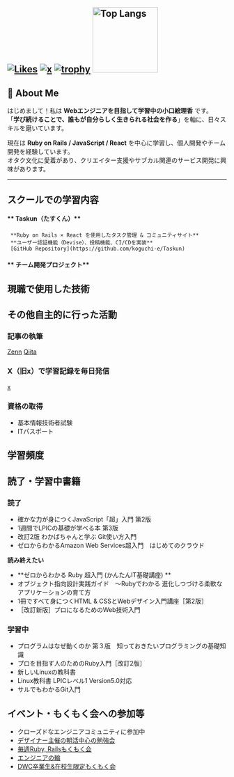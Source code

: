 [![Likes](https://badgen.org/img/zenn/eliri/likes?style=plastic)](https://zenn.dev/eliri)
[![x](https://img.shields.io/badge/--FFFFFF?style=social&logo=x&label=Follow%20___eliri)](https://x.com/___eliri)
[![trophy](https://github-profile-trophy.vercel.app/?username=ryo-ma)](https://github.com/koguchi-e/github-profile-trophy)
<img alt="Top Langs" height="150px" src="https://github-readme-stats.vercel.app/api/top-langs/?username=koguchi-e&layout=compact&count_private=true&show_icons=true&theme=tokyonight" />
---

## **👋 About Me**  
はじめまして！私は **Webエンジニアを目指して学習中の小口絵理香** です。  
「**学び続けることで、誰もが自分らしく生きられる社会を作る**」を軸に、日々スキルを磨いています。  

現在は **Ruby on Rails / JavaScript / React** を中心に学習し、個人開発やチーム開発を経験しています。  
オタク文化に愛着があり、クリエイター支援やサブカル関連のサービス開発に興味があります。  

---

## スクールでの学習内容


#### ** Taskun（たすくん）**  
     **Ruby on Rails × React を使用したタスク管理 & コミュニティサイト**  
     **ユーザー認証機能（Devise）、投稿機能、CI/CDを実装**  
     [GitHub Repository](https://github.com/koguchi-e/Taskun)  

#### ** チーム開発プロジェクト**  

## 現職で使用した技術

## その他自主的に行った活動
### 記事の執筆 
[Zenn](https://zenn.dev/eliri) 
[Qiita](https://qiita.com/___Eliri)  

### X（旧x）で学習記録を毎日発信  
[x](https://x.com/___eliri)  

### 資格の取得
- 基本情報技術者試験
- ITパスポート

## 学習頻度


## 読了・学習中書籍
### 読了
- 確かな力が身につくJavaScript「超」入門 第2版
- 1週間でLPICの基礎が学べる本 第3版
- 改訂2版 わかばちゃんと学ぶ Git使い方入門
- ゼロからわかるAmazon Web Services超入門　はじめてのクラウド　

**読み終えたい**
- **ゼロからわかる Ruby 超入門 (かんたんIT基礎講座) **
- オブジェクト指向設計実践ガイド　～Rubyでわかる 進化しつづける柔軟なアプリケーションの育て方
- 1冊ですべて身につくHTML & CSSとWebデザイン入門講座［第2版］
- ［改訂新版］プロになるためのWeb技術入門

### 学習中
- プログラムはなぜ動くのか 第３版　知っておきたいプログラミングの基礎知識
- プロを目指す人のためのRuby入門［改訂2版］
- 新しいLinuxの教科書
- Linux教科書 LPICレベル1 Version5.0対応
- サルでもわかるGit入門

## イベント・もくもく会への参加等 
- クローズドなエンジニアコミュニティに参加中
- [デザイナー主催の朝活中心の勉強会](https://morimori.connpass.com/)
- [毎週Ruby, Railsもくもく会](https://classtech.connpass.com/event/344987/)
- [エンジニアの輪](https://circle-of-engineer.connpass.com/)
- [DWC卒業生&在校生限定もくもく会](https://connpass.com/event/334586/)


